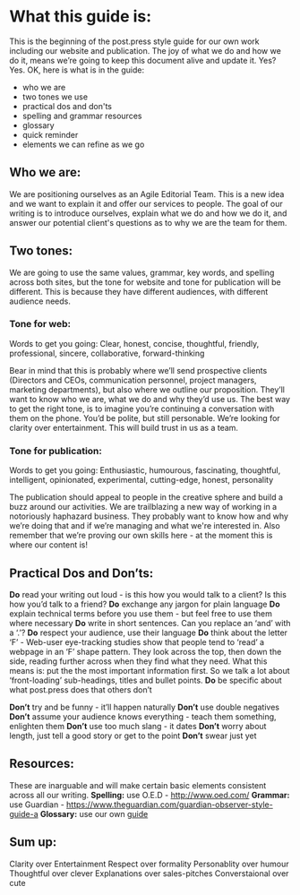 # What this guide is:

This is the beginning of the post.press style guide for our own work including our website and publication. The joy of what we do and how we do it, means we’re going to keep this document alive and update it. Yes? Yes. OK, here is what is in the guide:

- who we are
- two tones we use
- practical dos and don'ts
- spelling and grammar resources
- glossary
- quick reminder
- elements we can refine as we go

## Who we are:

We are positioning ourselves as an Agile Editorial Team. This is a new idea and we want to explain it and offer our services to people. The goal of our writing is to introduce ourselves, explain what we do and how we do it, and answer our potential client's questions as to why we are the team for them.


## Two tones:

We are going to use the same values, grammar, key words, and spelling across both sites, but the tone for website and tone for publication will be different. This is because they have different audiences, with different audience needs.

### Tone for web:
Words to get you going: Clear, honest, concise, thoughtful, friendly, professional, sincere, collaborative, forward-thinking

Bear in mind that this is probably where we’ll send prospective clients (Directors and CEOs, communication personnel, project managers, marketing departments), but also where we outline our proposition. They’ll want to know who we are, what we do and why they’d use us. The best way to get the right tone, is to imagine you’re continuing a conversation with them on the phone. You’d be polite, but still personable. We’re looking for clarity over entertainment. This will build trust in us as a team.

### Tone for publication:
Words to get you going: Enthusiastic, humourous, fascinating, thoughtful, intelligent, opinionated, experimental, cutting-edge, honest, personality

The publication should appeal to people in the creative sphere and build a buzz around our activities. We are trailblazing a new way of working in a notoriously haphazard business. They probably want to know how and why we’re doing that and if we’re managing and what we're interested in. Also remember that we’re proving our own skills here - at the moment this is where our content is!

## Practical Dos and Don’ts:

**Do** read your writing out loud - is this how you would talk to a client? Is this how you’d talk to a friend?
**Do** exchange any jargon for plain language
**Do** explain technical terms before you use them - but feel free to use them where necessary
**Do** write in short sentences. Can you replace an ‘and’ with a ‘.’?
**Do** respect your audience, use their language
**Do** think about the letter ‘F’ - Web-user eye-tracking studies show that people tend to ‘read’ a webpage in an ‘F’ shape pattern. They look across the top, then down the side, reading further across when they find what they need. What this means is: put the the most important information first. So we talk a lot about ‘front-loading’ sub-headings, titles and bullet points.
**Do** be specific about what post.press does that others don’t

**Don’t** try and be funny - it’ll happen naturally
**Don’t** use double negatives
**Don’t** assume your audience knows everything - teach them something, enlighten them
**Don’t** use too much slang - it dates
**Don’t** worry about length, just tell a good story or get to the point
**Don’t** swear just yet

## Resources:

These are inarguable and will make certain basic elements consistent across all our writing.
**Spelling:** use O.E.D - http://www.oed.com/
**Grammar:** use Guardian - https://www.theguardian.com/guardian-observer-style-guide-a
**Glossary:** use our own [guide](../glossary)

## Sum up:

Clarity over Entertainment
Respect over formality
Personablity over humour
Thoughtful over clever
Explanations over sales-pitches
Converstaional over cute
